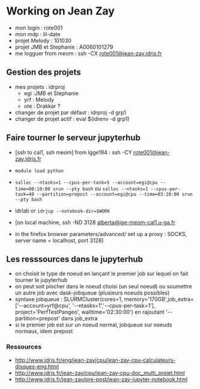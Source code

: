 # Working on Jean Zay

 - mon login : rote001
 - mon mdp : lil-date
 - projet Melody : 101030
 - projet JMB et Stephanie : A0060101279
 - me logguer from meom : ssh -CX rote001@jean-zay.idris.fr
 
## Gestion des projets

  - mes projets : idrproj
    - egi :JMB et Stéphanie
    - yrf : Melody
    - ote : Drakkar ?
  - changer de projet par défaut : idrproj -d grp1
  - changer de projet actif : eval $(idrenv -d grp1)
 
## Faire tourner le serveur jupyterhub

   - [ssh to cal1, ssh meom] from lgge194 : ssh -CY rote001@jean-zay.idris.fr
   - ```module load python```
   - ```salloc --ntasks=1 --cpus-per-task=5 --account=egi@cpu --time=00:10:00 srun --pty bash``` ou ```salloc --ntasks=1 --cpus-per-task=40 --partition=prepost --account=egi@cpu --time=03:10:00 srun --pty bash```

   - idrlab or ```idrjup --notebook-dir=$WORK```
   - [on local machine, ssh -ND 3128 alberta@ige-meom-cal1.u-ga.fr
   - in the firefox browser parameters/advanced/ set up a proxy : SOCKS, server name = localhost, port 3128]
   
## Les resssources dans le jupyterhub
   - on choisit le type de noeud en lançant le premier job sur lequel on fait tourner le jupyterhub
   - on peut soit piocher dans le noeud choisi (un seul noeud) ou soumettre un autre job avec dask-jobqueue (plusieurs noeuds possibles)
   - syntaxe jobqueue : SLURMCluster(cores=1, memory='170GB',job_extra=['--account=yrf@cpu',
                                  '--ntasks=1','--cpus-per-task=1'], project='PerfTestPangeo', walltime='02:30:00') en rajoutant '--partition=prepost' dans job_extra
   - si le premier job est sur un noeud normal, jobqueue sur noeuds normaux, idem prepost      
                            
### Ressources
 
  - http://www.idris.fr/eng/jean-zay/cpu/jean-zay-cpu-calculateurs-disques-eng.html
  - http://www.idris.fr/jean-zay/cpu/jean-zay-cpu-doc_multi_projet.html
  - http://www.idris.fr/jean-zay/pre-post/jean-zay-jupyter-notebook.html
  
